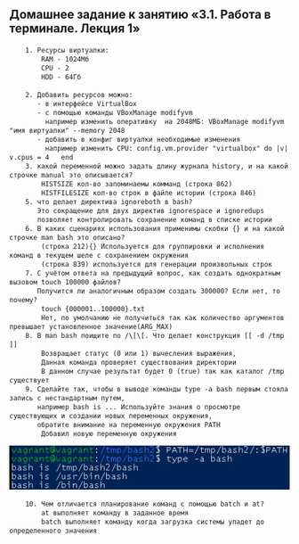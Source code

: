 ## Домашнее задание к занятию «3.1. Работа в терминале. Лекция 1»
        1. Ресурсы виртуалки:
            RAM - 1024Мб
            CPU - 2
            HDD - 64Гб
        
        2. Добавить ресурсов можно:
           - в интерфейсе VirtualBox
           - с помощью команды VBoxManage modifyvm 
             например изменить оперативку  на 2048МБ: VBoxManage modifyvm "имя виртуалки" --memory 2048
           - добавить в конфиг виртуалки необходимые изменения 
             например изменить CPU: config.vm.provider "virtualbox" do |v|   v.cpus = 4   end
        3. какой переменной можно задать длину журнала history, и на какой строчке manual это описывается?
            HISTSIZE кол-во запоминаемы комманд (строка 862)
            HISTFILESIZE кол-во строк в файле истории (строка 846)
        5. что делает директива ignoreboth в bash?
           Это сокращение для двух директив ignorespace и ignoredups
           позволяет контролировать сохранение команд в списке истории
        6. В каких сценариях использования применимы скобки {} и на какой строчке man bash это описано?
            (строка 212){} Используется для группировки и исполнения команд в текущем шеле с сохранением окружения
            (строка 839) используется для генерации произвольных строк
        7. С учётом ответа на предыдущий вопрос, как создать однократным вызовом touch 100000 файлов?
           Получится ли аналогичным образом создать 300000? Если нет, то почему?
            touch {000001..100000}.txt
            Нет, по умолчанию не получиться так как количество аргументов превышает установленное значение(ARG_MAX)
        8. В man bash поищите по /\[\[. Что делает конструкция [[ -d /tmp ]]
            Возвращает статус (0 или 1) вычесления выражения,
            Данная команда проверяет существования директории
            В данном случае результат будет 0 (true) так как каталог /tmp существует
        9. Сделайте так, чтобы в выводе команды type -a bash первым стояла запись с нестандартным путем,
           например bash is ... Используйте знания о просмотре существующих и создании новых переменных окружения,
           обратите внимание на переменную окружения PATH
            Добавил новую переменную окружения 
![img.png](img.png)

        10. Чем отличается планирование команд с помощью batch и at?
            at выполняет команду в заданное время
            batch выполняет команду когда загрузка системы упадет до определенного значения 